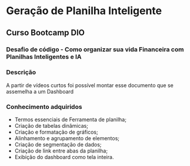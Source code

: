 # Geração de Planilha Inteligente

## Curso Bootcamp DIO

### Desafio de código - Como organizar sua vida Financeira com Planilhas Inteligentes e IA

### Descrição
A partir de vídeos curtos foi possível montar esse documento que se assemelha a um Dashboard

### Conhecimento adquiridos
- Termos essenciais de Ferramenta de planilha;
- Criação de tabelas dinâmicas;
- Criação e formatação de gráficos;
- Alinhamento e agrupamento de elementos;
- Criação de segmentação de dados;
- Criação de link entre abas da planilha;
- Exibição do dashboard como tela inteira.
